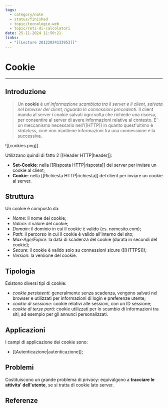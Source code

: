 ```yaml
---
tags:
  - category/note
  - status/finished
  - topic/tecnologie-web
  - topic/reti-di-calcolatori
date: 25-11-2024 11:50:21
links:
  - "[[Lecture 20122024133953]]"
---
```

# Cookie
---
## Introduzione
> Un **cookie** è un'_informazione scambiata tra il server e il client, salvata nel browser del client, riguardo le connessioni precedenti_. Il client manda al server i cookie salvati ogni volta che richiede una risorsa, per consentire al server di avere informazioni relative al contesto.
> E' un meccanismo necessario nell'[[HTTP]] in quanto quest'ultimo è _stateless_, cioè non mantiene informazioni tra una connessione e la successiva.

![[cookies.png]]

Utilizzano quindi di fatto 2 [[Header HTTP|header]]:
- **Set-Cookie**: nella [[Risposta HTTP|risposta]] del server per inviare un cookie al client;
- **Cookie**: nella [[Richiesta HTTP|richiesta]] del client per inviare un cookie al server.

## Struttura
Un cookie è composto da:
- _Nome_: il nome del cookie;
- _Valore_: il valore del cookie;
- _Domain_: il dominio in cui il cookie è valido (es. nomesito.com);
- _Path_: il percorso in cui il cookie è valido all'interno del sito;
- _Max-Age/Expire_: la data di scadenza del cookie (durata in secondi del cookie);
- _Secure_: il cookie è valido solo su connessioni sicure ([[HTTPS]]);
- _Version_: la versione del cookie.

## Tipologia
Esistono diversi tipi di cookie:
- _cookie persistenti_: generalmente senza scadenza, vengono salvati nel browser e utilizzati per informazioni di login e preferenze utente;
- _cookie di sessione_: cookie relativi alle sessioni, con un ID sessione;
- _cookie di terze parti_: cookie utilizzati per lo scambio di informazioni tra siti, ad esempio per gli annunci personalizzati.

## Applicazioni
I campi di applicazione dei cookie sono:
- [[Autenticazione|autenticazione]];

## Problemi
Costituiscono un grande problema di privacy: equivalgono a **tracciare le attivita' dell'utente**, se si tratta di cookie lato server.

## Referenze